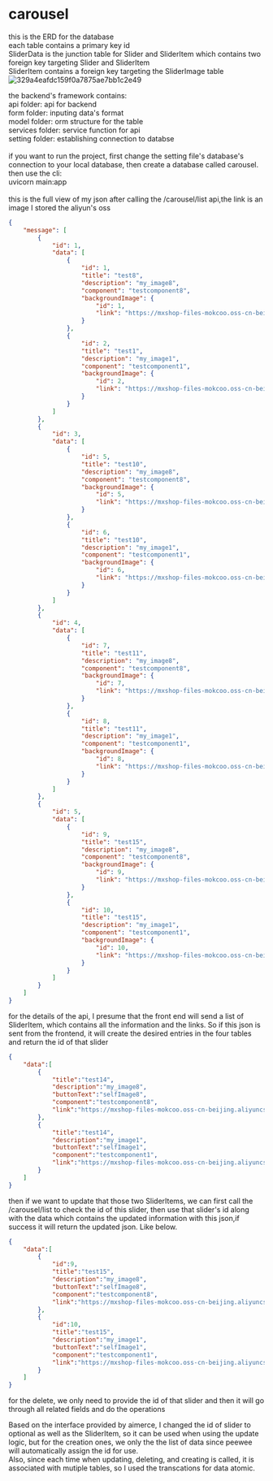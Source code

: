 # carousel
this is the ERD for the database <br/>
each table contains a primary key id<br/>
SliderData is the junction table for Slider and SliderItem which contains two foreign key targeting Slider and SliderItem<br/>
SliderItem contains a foreign key targeting the SliderImage table<br/>
![329a4eafdc159f0a7875ae7bb1c2e49](https://github.com/mokcoo/carousel/assets/69970162/fd7f5f97-80f3-4064-b30c-cc82ca93929d)

the backend's framework contains:<br/>
api folder: api for backend<br/>
form folder: inputing data's format<br/>
model folder: orm structure for the table<br/>
services folder: service function for api<br/>
setting folder: establishing connection to databse<br/><br/>
if you want to run the project, first change the setting file's database's connection to your local database, then create a database called carousel.<br/>
then use the cli:<br/>
uvicorn main:app<br/><br/>
this is the full view of my json after calling the /carousel/list api,the link is an image I stored the aliyun's oss
```json
{
    "message": [
        {
            "id": 1,
            "data": [
                {
                    "id": 1,
                    "title": "test8",
                    "description": "my_image8",
                    "component": "testcomponent8",
                    "backgroundImage": {
                        "id": 1,
                        "link": "https://mxshop-files-mokcoo.oss-cn-beijing.aliyuncs.com/c35a0ddb3d3b6bb80f2be63ef42a260.jpg"
                    }
                },
                {
                    "id": 2,
                    "title": "test1",
                    "description": "my_image1",
                    "component": "testcomponent1",
                    "backgroundImage": {
                        "id": 2,
                        "link": "https://mxshop-files-mokcoo.oss-cn-beijing.aliyuncs.com/c35a0ddb3d3b6bb80f2be63ef42a260.jpg"
                    }
                }
            ]
        },
        {
            "id": 3,
            "data": [
                {
                    "id": 5,
                    "title": "test10",
                    "description": "my_image8",
                    "component": "testcomponent8",
                    "backgroundImage": {
                        "id": 5,
                        "link": "https://mxshop-files-mokcoo.oss-cn-beijing.aliyuncs.com/c35a0ddb3d3b6bb80f2be63ef42a260.jpg"
                    }
                },
                {
                    "id": 6,
                    "title": "test10",
                    "description": "my_image1",
                    "component": "testcomponent1",
                    "backgroundImage": {
                        "id": 6,
                        "link": "https://mxshop-files-mokcoo.oss-cn-beijing.aliyuncs.com/c35a0ddb3d3b6bb80f2be63ef42a260.jpg"
                    }
                }
            ]
        },
        {
            "id": 4,
            "data": [
                {
                    "id": 7,
                    "title": "test11",
                    "description": "my_image8",
                    "component": "testcomponent8",
                    "backgroundImage": {
                        "id": 7,
                        "link": "https://mxshop-files-mokcoo.oss-cn-beijing.aliyuncs.com/c35a0ddb3d3b6bb80f2be63ef42a260.jpg"
                    }
                },
                {
                    "id": 8,
                    "title": "test11",
                    "description": "my_image1",
                    "component": "testcomponent1",
                    "backgroundImage": {
                        "id": 8,
                        "link": "https://mxshop-files-mokcoo.oss-cn-beijing.aliyuncs.com/c35a0ddb3d3b6bb80f2be63ef42a260.jpg"
                    }
                }
            ]
        },
        {
            "id": 5,
            "data": [
                {
                    "id": 9,
                    "title": "test15",
                    "description": "my_image8",
                    "component": "testcomponent8",
                    "backgroundImage": {
                        "id": 9,
                        "link": "https://mxshop-files-mokcoo.oss-cn-beijing.aliyuncs.com/c35a0ddb3d3b6bb80f2be63ef42a260.jpg"
                    }
                },
                {
                    "id": 10,
                    "title": "test15",
                    "description": "my_image1",
                    "component": "testcomponent1",
                    "backgroundImage": {
                        "id": 10,
                        "link": "https://mxshop-files-mokcoo.oss-cn-beijing.aliyuncs.com/c35a0ddb3d3b6bb80f2be63ef42a260.jpg"
                    }
                }
            ]
        }
    ]
}
```
for the details of the api, I presume that the front end will send a list of SliderItem, which contains all the information and the links. So if this json is sent from the frontend, it will create the desired entries in the four tables and return the id of that slider
```json
{
    "data":[
        {
            "title":"test14",
            "description":"my_image8",
            "buttonText":"selfImage8",
            "component":"testcomponent8",
            "link":"https://mxshop-files-mokcoo.oss-cn-beijing.aliyuncs.com/c35a0ddb3d3b6bb80f2be63ef42a260.jpg"
        },
        {
            "title":"test14",
            "description":"my_image1",
            "buttonText":"selfImage1",
            "component":"testcomponent1",
            "link":"https://mxshop-files-mokcoo.oss-cn-beijing.aliyuncs.com/c35a0ddb3d3b6bb80f2be63ef42a260.jpg"
        }
    ]
}
```
then if we want to update that those two SliderItems, we can first call the /carousel/list to check the id of this slider, then use that slider's id along with the data which contains the updated information with this json,if success it will return the updated json. Like below.
```json
{
    "data":[
        {
            "id":9,
            "title":"test15",
            "description":"my_image8",
            "buttonText":"selfImage8",
            "component":"testcomponent8",
            "link":"https://mxshop-files-mokcoo.oss-cn-beijing.aliyuncs.com/c35a0ddb3d3b6bb80f2be63ef42a260.jpg"
        },
        {
            "id":10,
            "title":"test15",
            "description":"my_image1",
            "buttonText":"selfImage1",
            "component":"testcomponent1",
            "link":"https://mxshop-files-mokcoo.oss-cn-beijing.aliyuncs.com/c35a0ddb3d3b6bb80f2be63ef42a260.jpg"
        }
    ]
}
```
for the delete, we only need to provide the id of that slider and then it will go through all related fields and do the operations<br/>

Based on the interface provided by aimerce, I changed the id of slider to optional as well as the SliderItem, so it can be used when using the update logic, but for the creation ones, we only the the list of data since peewee will automatically assign the id for use. <br/>
Also, since each time when updating, deleting, and creating is called, it is associated with mutiple tables, so I used the transcations for data atomic.
